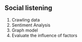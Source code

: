 ## Social listening

1. Crawling data
2. Sentiment Analysis
3. Graph model
4. Evaluate the influence of factors


